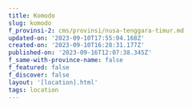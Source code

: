 ```yaml
---
title: Komodo
slug: komodo
f_provinsi-2: cms/provinsi/nusa-tenggara-timur.md
updated-on: '2023-09-10T17:55:04.168Z'
created-on: '2023-09-10T16:28:31.177Z'
published-on: '2023-09-16T12:07:38.345Z'
f_same-with-province-name: false
f_featured: false
f_discover: false
layout: '[location].html'
tags: location
---
```



